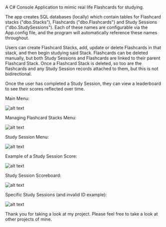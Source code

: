 A C# Console Application to mimic real life Flashcards for studying.

The app creates SQL databases (locally) which contain tables for Flashcard stacks ("dbo.Stacks"), Flashcards ("dbo.Flashcards") and Study Sessions ("dbo.StudySessions").
Each of these names are configurable via the App.config file, and the program will automatically reference these names throughout.

Users can create Flashcard Stacks, add, update or delete Flashcards in that stack, and then begin studying said Stack. Flashcards can be deleted manually, but both Study Sessions and Flashcards are linked
to their parent Flashcard Stack. Once a Flashcard Stack is deleted, so too are the flashcards and any Study Session records attached to them, but this is not bidirectional.

Once the user has completed a Study Session, they can view a leaderboard to see their scores reflected over time.

Main Menu:

![alt text](https://github.com/geicoandsonic/CodeReviews.Console.Flashcards/blob/main/FlashcardsMainMenu.PNG)

Managing Flashcard Stacks Menu:

![alt text](https://github.com/geicoandsonic/CodeReviews.Console.Flashcards/blob/main/ManageFlashcardStacks.PNG)

Study Session Menu: 

![alt text](https://github.com/geicoandsonic/CodeReviews.Console.Flashcards/blob/main/StudySession.PNG)

Example of a Study Session Score: 

![alt text](https://github.com/geicoandsonic/CodeReviews.Console.Flashcards/blob/main/StudySessionScore.PNG)

Study Session Scoreboard:

![alt text](https://github.com/geicoandsonic/CodeReviews.Console.Flashcards/blob/main/StudySessionScoreboard.PNG)

Specific Study Sessions (and invalid ID example):

![alt text](https://github.com/geicoandsonic/CodeReviews.Console.Flashcards/blob/main/ValidVsInvalidID.PNG)

Thank you for taking a look at my project. Please feel free to take a look at other projects of mine.
